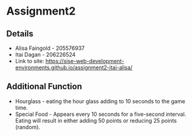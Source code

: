 # Assignment2
 
## Details
* Alisa Faingold - 205576937
* Itai Dagan - 206226524
* Link to site: https://sise-web-development-environments.github.io/assignment2-itai-alisa/

## Additional Function
* Hourglass - eating the hour glass adding to 10 seconds to the game time.
* Special Food - Appears every 10 seconds for a five-second interval. Eating will result in either adding 50 points or reducing 25 points (random).
